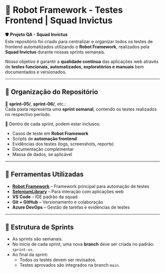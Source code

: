 # 🤖 Robot Framework - Testes Frontend | Squad Invictus

🛡️ **Projeto QA - Squad Invictus**  
Este repositório foi criado para centralizar e organizar todos os testes de frontend automatizados utilizando o **Robot Framework**, realizados pela **Squad Invictus** durante nossas sprints semanais.

Nosso objetivo é garantir a **qualidade contínua** das aplicações web através de **testes funcionais, automatizados, exploratórios e manuais** bem documentados e versionados.

---

## 🚀 Organização do Repositório

📁 **sprint-05/**, **sprint-06/**, etc.:  
Cada pasta representa uma **sprint semanal**, contendo os testes realizados no respectivo período.

📂 Dentro de cada sprint, podem estar inclusos:
- Casos de teste em **Robot Framework**
- Scripts de **automação frontend**
- Evidências dos testes (logs, screenshots, reports)
- Documentação complementar
- Massa de dados, se aplicável

---

## 🧪 Ferramentas Utilizadas

- **[Robot Framework](https://robotframework.org/)** – Framework principal para automação de testes
- **[SeleniumLibrary](https://robotframework.org/SeleniumLibrary/)** – Para interação com aplicações web
- **VS Code** – IDE padrão da squad
- **Git + GitHub** – Versionamento e colaboração
- **Azure DevOps** – Gestão de tarefas e evidências de testes

---

## 📅 Estrutura de Sprints

- As sprints são semanais.
- No início de cada sprint, uma nova **branch** deve ser criada no padrão: `sprint-xx`.
- Ao final da sprint:
  - Todos os testes devem ser revisados.
  - Testes aprovados são integrados na branch `main`.


